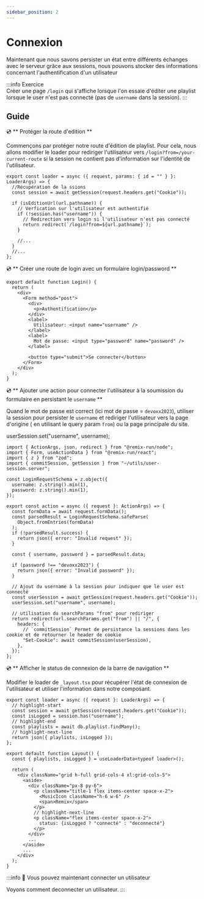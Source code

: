 ```yaml
---
sidebar_position: 2
---
```


# Connexion

Maintenant que nous savons persister un état entre différents échanges avec le serveur grâce aux sessions, nous pouvons stocker des informations concernant l'authentification d'un utilisateur

:::info Exercice  
Créer une page `/login` qui s'affiche lorsque l'on essaie d'éditer une playlist lorsque le user n'est pas connecté (pas de `username` dans la session).
:::

## Guide

💿 ** Protéger la route d'edition **

Commençons par protéger notre route d'édition de playlist. Pour cela, nous allons modifier le loader pour rediriger l'utilisateur vers `/login?from=/your-current-route` si la session ne contient pas d'information sur l'identité de l'utilisateur.

```tsx title="app/routes/_layout.playlist.$id.(edit).tsx"
export const loader = async ({ request, params: { id = "" } }: LoaderArgs) => {
  //Récupération de la ssions
  const session = await getSession(request.headers.get("Cookie"));

  if (isEditionUrl(url.pathname)) {
    // Verfication sur l'utilisateur est authentifié
    if (!session.has("username")) {
      // Redirection vers login si l'utilisateur n'est pas connecté
      return redirect(`/login?from=${url.pathname}`);
    }

    //...
  }
  //...
};
```

💿 ** Créer une route de login avec un formulaire login/password **

```tsx title="app/routes/_layout.login.tsx"
export default function Login() {
  return (
    <div>
      <Form method="post">
        <div>
          <p>Authentification</p>
        </div>
        <label>
          Utilisateur: <input name="username" />
        </label>
        <label>
          Mot de passe: <input type="password" name="password" />
        </label>

        <button type="submit">Se connecter</button>
      </Form>
    </div>
  );
}
```

💿 ** Ajouter une action pour connecter l'utilisateur à la soumission du formulaire en persistant le `username` **

Quand le mot de passe est correct (ici mot de passe = `devoxx2023`), utiliser la session pour persister le `username` et rediriger l'utilisateur vers la page d'origine ( en utilisant le query param `from`) ou la page principale du site.

userSession.set("username", username);

```tsx title="app/routes/_layout.login.tsx"
import { ActionArgs, json, redirect } from "@remix-run/node";
import { Form, useActionData } from "@remix-run/react";
import { z } from "zod";
import { commitSession, getSession } from "~/utils/user-session.server";

const LoginRequestSchema = z.object({
  username: z.string().min(1),
  password: z.string().min(1),
});

export const action = async ({ request }: ActionArgs) => {
  const formData = await request.formData();
  const parsedResult = LoginRequestSchema.safeParse(
    Object.fromEntries(formData)
  );
  if (!parsedResult.success) {
    return json({ error: "Invalid request" });
  }

  const { username, password } = parsedResult.data;

  if (password !== "devoxx2023") {
    return json({ error: "Invalid password" });
  }

  // Ajout du username à la session pour indiquer que le user est connecté
  const userSession = await getSession(request.headers.get("Cookie"));
  userSession.set("username", username);

  // utilisation du searchParams "from" pour rediriger
  return redirect(url.searchParams.get("from") || "/", {
    headers: {
      // `commitSession` Permet de persistance la sessions dans les cookie et de retourner le header de cookie
      "Set-Cookie": await commitSession(userSession),
    },
  });
};
```

💿 ** Afficher le status de connexion de la barre de navigation **

Modifier le loader de `_layout.tsx` pour récupérer l'état de connexion de l'utilisateur et utiliser l'information dans notre composant.

```tsx title="app/routes/_layout.tsx"
export const loader = async ({ request }: LoaderArgs) => {
  // highlight-start
  const session = await getSession(request.headers.get("Cookie"));
  const isLogged = session.has("username");
  // highlight-end
  const playlists = await db.playlist.findMany();
  // highlight-next-line
  return json({ playlists, isLogged });
};

export default function Layout() {
  const { playlists, isLogged } = useLoaderData<typeof loader>();

  return (
    <div className="grid h-full grid-cols-4 xl:grid-cols-5">
      <aside>
        <div className="px-8 py-6">
          <p className="title-1 flex items-center space-x-2">
            <MusicIcon className="h-6 w-6" />
            <span>Remix</span>
          </p>
          // highlight-next-line
          <p className="flex items-center space-x-2">
            status: {isLogged ? "connecté" : "deconnecté"}
          </p>
        </div>
        ...
      </aside>
      ...
    </div>
  );
}
```

:::info 👏 Vous pouvez maintenant connecter un utilisateur

Voyons comment deconnecter un utilisateur.
:::
